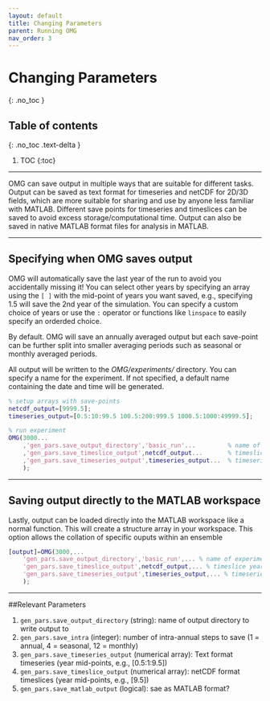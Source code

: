 ```yaml
---
layout: default
title: Changing Parameters
parent: Running OMG
nav_order: 3
---
```


# Changing Parameters
{: .no_toc }

## Table of contents
{: .no_toc .text-delta }

1. TOC
{:toc}

---

OMG can save output in multiple ways that are suitable for different tasks. Output can be saved as text format for timeseries and netCDF for 2D/3D fields, which are more suitable for sharing and use by anyone less familiar with MATLAB.  Different save points for timeseries and timeslices can be saved to avoid excess storage/computational time. Output can also be saved in native MATLAB format files for analysis in MATLAB. 

---

## Specifying when OMG saves output

OMG will automatically save the last year of the run to avoid you accidentally missing it! You can select other years by specifying an array using the `[ ]` with the mid-point of years you want saved, e.g., specifying 1.5 will save the 2nd year of the simulation. You can specify a custom choice of years or use the `:` operator or functions like `linspace` to easily specify an orderded choice.  

By default. OMG will save an annually averaged output but each save-point can be further split into smaller averaging periods such as seasonal or monthly averaged periods.

All output will be written to the _OMG/experiments/_ directory. You can specify a name for the experiment. If not specified, a default name containing the date and time will be generated. 

```matlab
% setup arrays with save-points
netcdf_output=[9999.5];
timeseries_output=[0.5:10:99.5 100.5:200:999.5 1000.5:1000:49999.5];

% run experiment
OMG(3000...
	,'gen_pars.save_output_directory','basic_run'...         % name of output directory
	,'gen_pars.save_timeslice_output',netcdf_output...       % timeslice years
	,'gen_pars.save_timeseries_output',timeseries_output...  % timeseries years
	);
```
---

## Saving output directly to the MATLAB workspace

Lastly, output can be loaded directly into the MATLAB workspace like a normal function. This will create a structure array in your workspace. This option allows the collation of specific ouputs within an ensemble 

```matlab
[output]=OMG(3000,...
	'gen_pars.save_output_directory','basic_run',... % name of experiment
	'gen_pars.save_timeslice_output',netcdf_output,... % timeslice years
	'gen_pars.save_timeseries_output',timeseries_output,... % timeseries years
	);
```

---

##Relevant Parameters

1. `gen_pars.save_output_directory` (string): name of output directory to write output to
2. `gen_pars.save_intra` (integer): number of intra-annual steps to save (1 = annual, 4 = seasonal, 12 = monthly)
3. `gen_pars.save_timeseries_output` (numerical array): Text format timeseries (year mid-points, e.g., [0.5:1:9.5])
4. `gen_pars.save_timeslice_output` (numerical array): netCDF format timeslices (year mid-points, e.g., [9.5])
5. `gen_pars.save_matlab_output` (logical): sae as MATLAB format?

